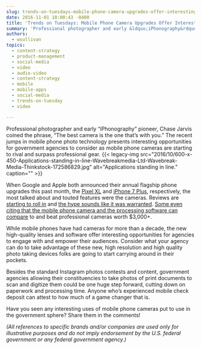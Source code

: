 ```yaml
---
slug: trends-on-tuesdays-mobile-phone-camera-upgrades-offer-interesting-opportunities-for-government-agencies
date: 2016-11-01 10:00:43 -0400
title: 'Trends on Tuesdays: Mobile Phone Camera Upgrades Offer Interesting Opportunities for Government Agencies'
summary: 'Professional photographer and early &ldquo;iPhonography&rdquo; pioneer, Chase Jarvis coined the phrase, &ldquo;The best camera is the one that&#8217;s with you.&rdquo; The recent jumps in mobile phone photo technology presents interesting opportunities for government agencies to consider as mobile phone cameras are starting to rival and surpass professional gear. When Google and Apple both announced their'
authors:
  - wsullivan
topics:
  - content-strategy
  - product-management
  - social-media
  - video
  - audio-video
  - content-strategy
  - mobile
  - mobile-apps
  - social-media
  - trends-on-tuesday
  - video

---
```


Professional photographer and early “iPhonography” pioneer, Chase Jarvis coined the phrase, “The best camera is the one that&#8217;s with you.” The recent jumps in mobile phone photo technology presents interesting opportunities for government agencies to consider as mobile phone cameras are starting to rival and surpass professional gear. {{< legacy-img src="2016/10/600-x-450-Applications-standing-in-line-Wavebreakmedia-Ltd-Wavebreak-Media-Thinkstock-172586829.jpg" alt="Applications standing in line." caption="" >}} 

When Google and Apple both announced their annual flagship phone upgrades this past month, the </span>[<span style="font-weight: 400">Pixel XL</span>](https://store.google.com/product/pixel_phone) <span style="font-weight: 400">and </span>[<span style="font-weight: 400">iPhone 7 Plus</span>](http://www.apple.com/shop/buy-iphone/iphone-7)<span style="font-weight: 400">, respectively, the most talked about and touted features were the cameras. Reviews are </span>[<span style="font-weight: 400">starting to roll in</span>](http://www.theverge.com/circuitbreaker/2016/10/29/13466786/google-pixel-photo-better-than-iphone) <span style="font-weight: 400">and </span>[<span style="font-weight: 400">the hype sounds like it was warranted</span>](http://petapixel.com/2016/09/26/iphone-7-plus-camera-review-iphone-jpeg-vs-iphone-raw-vs-sony-a7r-ii/)<span style="font-weight: 400">. </span>[<span style="font-weight: 400">Some even citing that the mobile phone camera and the processing software can compare</span>](http://prolost.com/blog/deptheffect) <span style="font-weight: 400">to and beat professional cameras worth $3,000+.</p> 

<p>
  While mobile phones have had cameras for more than a decade, the new high-quality lenses and software offer interesting opportunities for agencies to engage with and empower their audiences. Consider what your agency can do to take advantage of these new, high resolution and high quality photo taking devices folks are going to start carrying around in their pockets.
</p>

<p>
  Besides the standard Instagram photos contests and content, government agencies allowing their constituencies to take photos of print documents to scan and digitize them could be one huge step forward, cutting down on paperwork and processing time. Anyone who’s experienced mobile check deposit can attest to how much of a game changer that is.
</p>

<p>
  Have you seen any interesting uses of mobile phone cameras put to use in the government sphere? Share them in the comments!
</p>

<p>
   
</p>

<p>
  <i>(All references to specific brands and/or companies are used only for illustrative purposes and do not imply endorsement by the U.S. federal government or any federal government agency.)</i>
</p>
